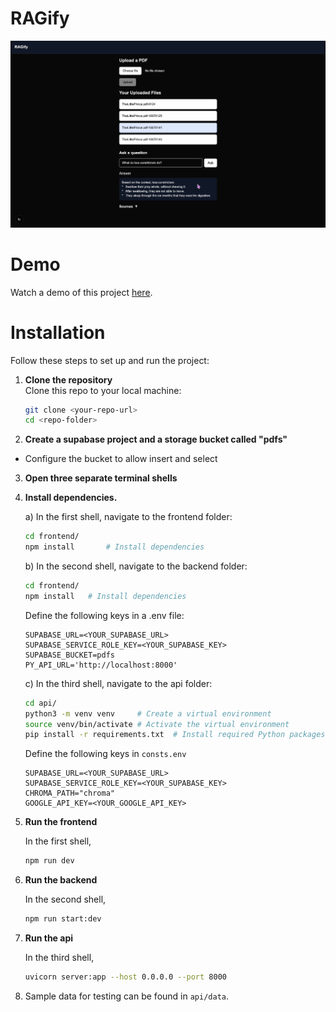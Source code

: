 # RAGify

![](RAGify_screenshot.png)

# Demo
Watch a demo of this project [here](https://youtu.be/hpRBZ6XxBQk).

# Installation

Follow these steps to set up and run the project:

1. **Clone the repository**  
   Clone this repo to your local machine:
   ```bash
   git clone <your-repo-url>
   cd <repo-folder>
   ```

2. **Create a supabase project and a storage bucket called "pdfs"**
- Configure the bucket to allow insert and select

3. **Open three separate terminal shells**

4. **Install dependencies.**
    
    a) In the first shell, navigate to the frontend folder:
    ```bash
    cd frontend/
    npm install       # Install dependencies
    ```

    b) In the second shell, navigate to the backend folder:
    ```bash
    cd frontend/
    npm install   # Install dependencies
    ```
    Define the following keys in a .env file:
    ```
    SUPABASE_URL=<YOUR_SUPABASE_URL>
    SUPABASE_SERVICE_ROLE_KEY=<YOUR_SUPABASE_KEY>
    SUPABASE_BUCKET=pdfs
    PY_API_URL='http://localhost:8000'
    ```
    c) In the third shell, navigate to the api folder: 
    ```bash
    cd api/
    python3 -m venv venv     # Create a virtual environment
    source venv/bin/activate # Activate the virtual environment
    pip install -r requirements.txt  # Install required Python packages
    ```
    Define the following keys in ```consts.env```
    ```
    SUPABASE_URL=<YOUR_SUPABASE_URL>
    SUPABASE_SERVICE_ROLE_KEY=<YOUR_SUPABASE_KEY>
    CHROMA_PATH="chroma"
    GOOGLE_API_KEY=<YOUR_GOOGLE_API_KEY>
    ```

5. **Run the frontend**
    
    In the first shell,
    ```bash
    npm run dev 
    ```

6. **Run the backend**

    In the second shell,
    ```bash
    npm run start:dev
    ```

7. **Run the api**

    In the third shell,
    ```bash
    uvicorn server:app --host 0.0.0.0 --port 8000
    ```

8. Sample data for testing can be found in ```api/data```.